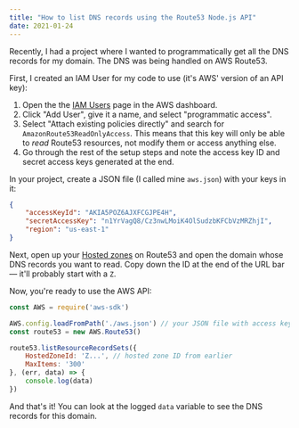 ```yaml
---
title: "How to list DNS records using the Route53 Node.js API"
date: 2021-01-24
---
```

Recently, I had a project where I wanted to programmatically get all the DNS records for my domain. The DNS was being handled on AWS Route53. 

First, I created an IAM User for my code to use (it's AWS' version of an API key): 

1. Open the the [IAM Users](https://console.aws.amazon.com/iam/home#/users) page in the AWS dashboard. 
2. Click "Add User", give it a name, and select "programmatic access". 
3. Select "Attach existing policies directly" and search for `AmazonRoute53ReadOnlyAccess`. This means that this key will only be able to _read_ Route53 resources, not modify them or access anything else. 
4. Go through the rest of the setup steps and note the access key ID and secret access keys generated at the end. 

In your project, create a JSON file (I called mine `aws.json`) with your keys in it: 

```json
{
    "accessKeyId": "AKIA5POZ6AJXFCGJPE4H",
    "secretAccessKey": "n1YrVagQ8/Cz3nwLMoiK4OlSudzbKFCbVzMRZhjI",
    "region": "us-east-1"
}
```

Next, open up your [Hosted zones](https://console.aws.amazon.com/route53/v2/hostedzones#) on Route53 and open the domain whose DNS records you want to read. Copy down the ID at the end of the URL bar — it'll probably start with a `Z`. 

Now, you're ready to use the AWS API: 

```javascript
const AWS = require('aws-sdk')

AWS.config.loadFromPath('./aws.json') // your JSON file with access keys
const route53 = new AWS.Route53()

route53.listResourceRecordSets({
    HostedZoneId: 'Z...', // hosted zone ID from earlier
    MaxItems: '300'
}, (err, data) => {
    console.log(data)
})
```

And that's it! You can look at the logged `data` variable to see the DNS records for this domain. 